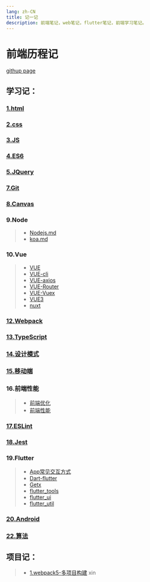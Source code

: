 ```yaml
---
lang: zh-CN
title: 记一记
description: 前端笔记，web笔记，flutter笔记，前端学习笔记。
---
```

# 前端历程记

[githup page](https://wall-e-web.github.io/jiji)

## 学习记：
<!-- [vue](./study/10.Vue/VUE) -->
### <a href="./study/1.html/html.md" target="_blank">1.html</a> 
### <a href="./study/2.css/less.md" target="_blank">2.css</a>
### <a href="./study/3.JS/javascript.md" target="_blank">3.JS</a>
### <a href="./study/4.ES6/ES6.md" target="_blank">4.ES6</a>
### <a href="./study/5.JQuery/JQuery.md" target="_blank">5.JQuery</a>
### <a href="./study/7.Git/git.md" target="_blank">7.Git</a>
### <a href="./study/8.Canvas/canvas.md" target="_blank">8.Canvas</a>
### **9.Node** 
> + <a href="./study/9.Node/Nodejs.md" target="_blank">Nodejs.md</a>
> + <a href="./study/9.Node/koa.md" target="_blank">koa.md</a>
### **10.Vue**
> + <a href="./study/10.Vue/VUE.md" target="_blank">VUE</a>
> + <a href="./study/10.Vue/VUE-cli.md" target="_blank">VUE-cli</a>
> + <a href="./study/10.Vue/VUE-axios.md" target="_blank">VUE-axios</a>
> + <a href="./study/10.Vue/VUE-Router.md" target="_blank">VUE-Router</a>
> + <a href="./study/10.Vue/VUE-Vuex.md" target="_blank">VUE-Vuex</a>
> + <a href="./study/10.Vue/VUE3.md" target="_blank">VUE3</a>
> + <a href="./study/10.Vue/nuxt.md" target="_blank">nuxt</a>
### <a href="./study/12.Webpack/webpack.md" target="_blank">12.Webpack</a>
### <a href="./study/13.TypeScript/Typescript.md" target="_blank">13.TypeScript</a>
### <a href="./study/14.设计模式/设计模式.md" target="_blank">14.设计模式</a>
### <a href="./study/15.移动端/移动端.md" target="_blank">15.移动端</a>
### **16.前端性能**
> + <a href="./study/16.前端性能/前端优化.md" target="_blank">前端优化</a>
> + <a href="./study/16.前端性能/前端性能.md" target="_blank">前端性能</a>
### <a href="./study/17.ESLint/eslint.md" target="_blank">17.ESLint</a>
### <a href="./study/18.Jest/jest.md" target="_blank">18.Jest</a>
### **19.Flutter**
> + <a href="./study/19.Flutter/App常见交互方式.md" target="_blank">App常见交互方式</a>
> + <a href="./study/19.Flutter/Dart-flutter.md" target="_blank">Dart-flutter</a>
> + <a href="./study/19.Flutter/Getx.md" target="_blank">Getx</a>
> + <a href="./study/19.Flutter/flutter_tools.md" target="_blank">flutter_tools</a>
> + <a href="./study/19.Flutter/flutter_ui.md" target="_blank">flutter_ui</a>
> + <a href="./study/19.Flutter/flutter_util.md" target="_blank">flutter_util</a>
### <a href="./study/20.Android/android.md" target="_blank">20.Android</a>
### <a href="./study/22.算法/算法.md" target="_blank">22.算法</a>

## 项目记：
> + <a href="./project/webpack5多项目构建.md" target="_blank">1.webpack5-多项目构建</a>
xin